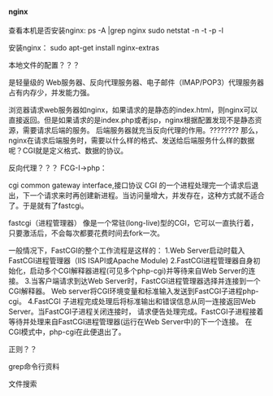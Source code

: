 #### nginx

查看本机是否安装nginx:
ps -A |grep nginx 
sudo netstat -n -t -p -l

安装nginx：
sudo apt-get install nginx-extras


本地文件的配置？？？

是轻量级的 Web服务器、反向代理服务器、电子邮件（IMAP/POP3）代理服务器
占有内存少，并发能力强。

浏览器请求web服务器如nginx，如果请求的是静态的index.html，则nginx可以直接返回。但是如果请求的是index.php或者jsp，nginx根据配置发现不是静态资源，需要请求后端的服务。
后端服务器就充当反向代理的作用。????????
那么，nginx在请求后端服务时，需要以什么样的格式、发送给后端服务什么样的数据呢？CGI就是定义格式、数据的协议。

反向代理？？？
FCG-I->php：

cgi common gateway interface,接口协议
CGI 的一个进程处理完一个请求后退出，下一个请求来时再创建新进程。当访问量增大，并发存在，这种方式就不适合了。于是就有了fastcgi。

fastcgi（进程管理器） 像是一个常驻(long-live)型的CGI，它可以一直执行着，只要激活后，不会每次都要花费时间去fork一次。

一般情况下，FastCGI的整个工作流程是这样的：
1.Web Server启动时载入FastCGI进程管理器（IIS ISAPI或Apache Module)
2.FastCGI进程管理器自身初始化，启动多个CGI解释器进程(可见多个php-cgi)并等待来自Web Server的连接。
3.当客户端请求到达Web Server时，FastCGI进程管理器选择并连接到一个CGI解释器。 Web server将CGI环境变量和标准输入发送到FastCGI子进程php-cgi。
4.FastCGI 子进程完成处理后将标准输出和错误信息从同一连接返回Web Server。当FastCGI子进程关闭连接时， 请求便告处理完成。FastCGI子进程接着等待并处理来自FastCGI进程管理器(运行在Web Server中)的下一个连接。 在CGI模式中，php-cgi在此便退出了。

正则？？

grep命令行资料

文件搜索